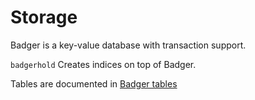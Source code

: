 # Storage 

Badger is a key-value database with transaction support.

`badgerhold` Creates indices on top of Badger.

Tables are documented in [Badger tables](../docs/badger_tables.md)





